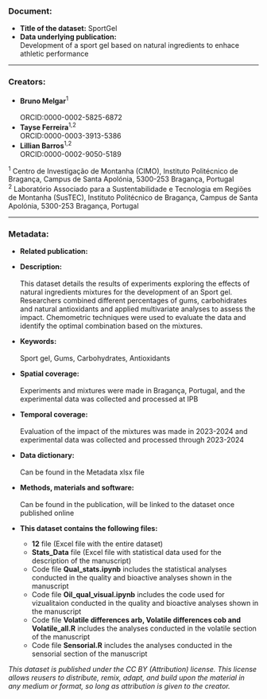 ### Document:
- **Title of the dataset:** SportGel
- **Data underlying publication:** <br/>
Development of a sport gel based on natural ingredients to enhace athletic performance
---

### Creators:
- **Bruno Melgar**<sup>1</sup>  <br/>	
ORCID:0000-0002-5825-6872
- **Tayse Ferreira**<sup>1,2</sup>  <br/>
ORCID:0000-0003-3913-5386	
- **Lillian Barros**<sup>1,2</sup>  <br/>
ORCID:0000-0002-9050-5189 


<sup>1</sup> Centro de Investigação de Montanha (CIMO), Instituto Politécnico de Bragança, Campus de Santa Apolónia, 5300-253 Bragança, Portugal <br/>
<sup>2</sup> Laboratório Associado para a Sustentabilidade e Tecnologia em Regiões de Montanha (SusTEC), Instituto Politécnico de Bragança, Campus de Santa Apolónia, 5300-253 Bragança, Portugal <br/>

---
### Metadata:
- **Related publication:**

- **Description:** <br/>	
This dataset details the results of experiments exploring the effects of natural ingredients mixtures for the development of an Sport gel. Researchers combined different percentages of gums, carbohidrates and natural antioxidants and applied multivariate analyses to assess the impact. Chemometric techniques were used to evaluate the data and identify the optimal combination based on the mixtures.

- **Keywords:** <br/>	
Sport gel, Gums, Carbohydrates, Antioxidants

- **Spatial coverage:** <br/>	
Experiments and mixtures were made in Bragança, Portugal, and the experimental data was collected and processed at IPB

- **Temporal coverage:** <br/>	
Evaluation of the impact of the mixtures was made in 2023-2024 and experimental data was collected and processed through 2023-2024

- **Data dictionary:** <br/>	
Can be found in the Metadata xlsx file

- **Methods, materials and software:** <br/>	
Can be found in the publication, will be linked to the dataset once published online

- **This dataset contains the following files:**
  - **12** file (Excel file with the entire dataset)
  - **Stats_Data** file (Excel file with statistical data used for the description of the manuscript)
  - Code file **Qual_stats.ipynb** includes the statistical analyses conducted in the quality and bioactive analyses shown in the manuscript
  - Code file **Oil_qual_visual.ipynb** includes the code used for vizualitaion conducted in the quality and bioactive analyses shown in the manuscript
  - Code file **Volatile differences arb, Volatile differences cob and Volatile_all.R** includes the analyses conducted in the volatile section of the manuscript
  - Code file **Sensorial.R** includes the analyses conducted in the sensorial section of the manuscript

*This dataset is published under the CC BY (Attribution) license.
This license allows reusers to distribute, remix, adapt, and build upon the material in any medium or format, so long as attribution is given to the creator.*
